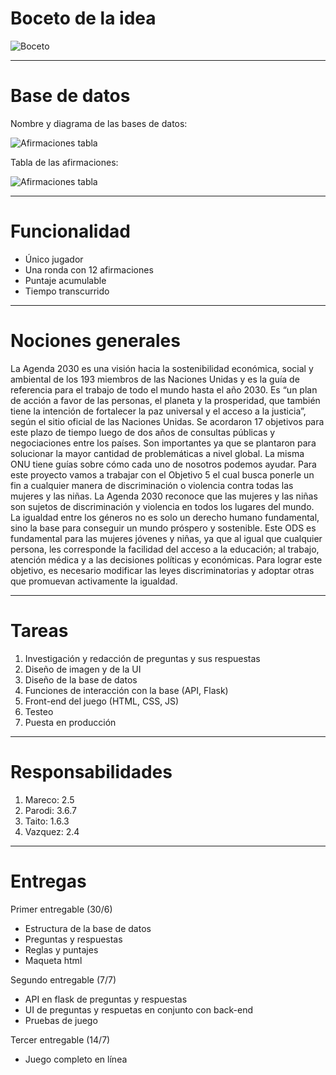 # Boceto de la idea

![Boceto](https://user-images.githubusercontent.com/100932704/175573120-eaf5c856-8a73-48f9-a44b-be86ff9d837e.jpg)

___  

# Base de datos
Nombre y diagrama de las bases de datos:

![Afirmaciones tabla ](https://user-images.githubusercontent.com/100931968/184366724-5af954e9-05f2-4648-997f-e06abe8dcd44.jpg)



Tabla de las afirmaciones:

![Afirmaciones tabla ](https://user-images.githubusercontent.com/100931968/184365542-9268f0c8-a69f-430c-8232-e7e58da5a997.jpg)


___  

# Funcionalidad <br/>
- Único jugador <br/>
- Una ronda con 12 afirmaciones <br/>
- Puntaje acumulable <br/>
- Tiempo transcurrido <br/>

___  

# Nociones generales <br/>
La Agenda 2030 es una visión hacia la sostenibilidad económica, social y ambiental de los 193 miembros de las Naciones Unidas y es la guía de referencia para el trabajo de todo el mundo hasta el año 2030. Es “un plan de acción a favor de las personas, el planeta y la prosperidad, que también tiene la intención de fortalecer la paz universal y el acceso a la justicia”, según el sitio oficial de las Naciones Unidas. Se acordaron 17 objetivos para este plazo de tiempo luego de dos años de consultas públicas y negociaciones entre los países. Son importantes ya que se plantaron para solucionar la mayor cantidad de problemáticas a nivel global. La misma ONU tiene guías sobre cómo cada uno de nosotros podemos ayudar.
Para este proyecto vamos a trabajar con el Objetivo 5 el cual busca ponerle un fin a cualquier manera de discriminación o violencia contra todas las mujeres y las niñas.
La Agenda 2030 reconoce que las mujeres y las niñas son sujetos de discriminación y violencia en todos los lugares del mundo. La igualdad entre los géneros no es solo un derecho humano fundamental, sino la base para conseguir un mundo próspero y sostenible. Este ODS es fundamental para las mujeres jóvenes y niñas, ya que al igual que cualquier persona, les corresponde la facilidad del acceso a la educación; al trabajo, atención médica y a las decisiones políticas y económicas. Para  lograr este objetivo, es necesario modificar las leyes discriminatorias y adoptar otras que promuevan activamente la igualdad.

___  

# Tareas <br/>
1. Investigación y redacción de preguntas y sus respuestas<br/>
2. Diseño de imagen y de la UI<br/> 
3. Diseño de la base de datos<br/>
4. Funciones de interacción con la base (API, Flask) <br/>
5. Front-end del juego (HTML, CSS, JS) <br/>
6. Testeo <br/>
7. Puesta en producción <br/>

___  

# Responsabilidades <br/>
1. Mareco: 2.5 <br/>
2. Parodi: 3.6.7 <br/>
3. Taito: 1.6.3 <br/>
4. Vazquez: 2.4 <br/>

___  

# Entregas
Primer entregable (30/6)
- Estructura de la base de datos<br/>
- Preguntas y respuestas<br/>
- Reglas y puntajes<br/>
- Maqueta html<br/>

Segundo entregable (7/7)
- API en flask de preguntas y respuestas<br/>
- UI de preguntas y respuetas en conjunto con back-end<br/>
- Pruebas de juego<br/>

Tercer entregable (14/7) <br/>
- Juego completo en línea

